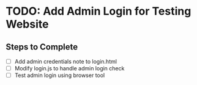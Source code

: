 # TODO: Add Admin Login for Testing Website

## Steps to Complete

- [ ] Add admin credentials note to login.html
- [ ] Modify login.js to handle admin login check
- [ ] Test admin login using browser tool
